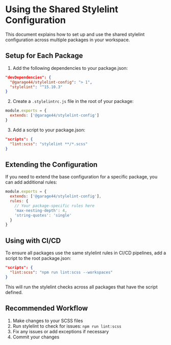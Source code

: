 # Using the Shared Stylelint Configuration

This document explains how to set up and use the shared stylelint configuration across multiple packages in your workspace.

## Setup for Each Package

1. Add the following dependencies to your package.json:

```json
"devDependencies": {
  "@garage44/stylelint-config": "> 1",
  "stylelint": "^15.10.3"
}
```

2. Create a `.stylelintrc.js` file in the root of your package:

```js
module.exports = {
  extends: ['@garage44/stylelint-config']
}
```

3. Add a script to your package.json:

```json
"scripts": {
  "lint:scss": "stylelint **/*.scss"
}
```

## Extending the Configuration

If you need to extend the base configuration for a specific package, you can add additional rules:

```js
module.exports = {
  extends: ['@garage44/stylelint-config'],
  rules: {
    // Your package-specific rules here
    'max-nesting-depth': 4,
    'string-quotes': 'single'
  }
}
```

## Using with CI/CD

To ensure all packages use the same stylelint rules in CI/CD pipelines, add a script to the root package.json:

```json
"scripts": {
  "lint:scss": "npm run lint:scss --workspaces"
}
```

This will run the stylelint checks across all packages that have the script defined.

## Recommended Workflow

1. Make changes to your SCSS files
2. Run stylelint to check for issues: `npm run lint:scss`
3. Fix any issues or add exceptions if necessary
4. Commit your changes